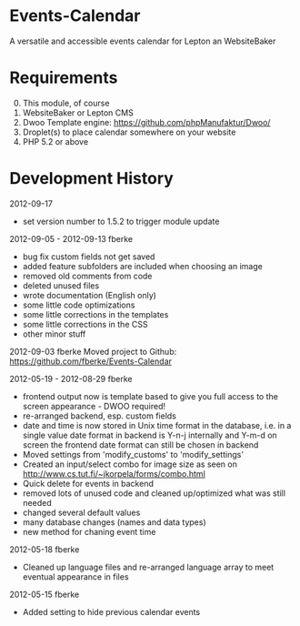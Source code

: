 Events-Calendar
===============

A versatile and accessible events calendar for Lepton an WebsiteBaker

Requirements
============

0. This module, of course
1. WebsiteBaker or Lepton CMS
2. Dwoo Template engine: https://github.com/phpManufaktur/Dwoo/
3. Droplet(s) to place calendar somewhere on your website
4. PHP 5.2 or above

Development History
===================
2012-09-17
- set version number to 1.5.2 to trigger module update

2012-09-05 - 2012-09-13 fberke
- bug fix custom fields not get saved
- added feature subfolders are included when choosing an image
- removed old comments from code
- deleted unused files
- wrote documentation (English only)
- some little code optimizations
- some little corrections in the templates
- some little corrections in the CSS
- other minor stuff

2012-09-03 fberke
Moved project to Github: https://github.com/fberke/Events-Calendar

2012-05-19 - 2012-08-29 fberke
- frontend output now is template based to give you full access to the screen appearance - DWOO required!
- re-arranged backend, esp. custom fields
- date and time is now stored in Unix time format in the database, i.e. in a single value
  date format in backend is Y-n-j internally and Y-m-d on screen
  the frontend date format can still be chosen in backend
- Moved settings from 'modify_customs' to 'modify_settings'
- Created an input/select combo for image size as seen on http://www.cs.tut.fi/~jkorpela/forms/combo.html
- Quick delete for events in backend
- removed lots of unused code and cleaned up/optimized what was still needed
- changed several default values
- many database changes (names and data types)
- new method for chaning event time

2012-05-18 fberke
- Cleaned up language files and re-arranged language array to meet eventual appearance in files

2012-05-15 fberke
- Added setting to hide previous calendar events